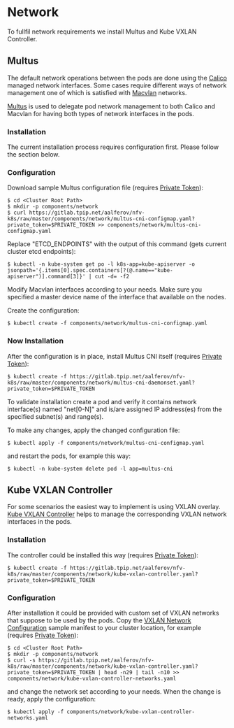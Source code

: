 # Network

To fullfil network requirements we install Multus and Kube VXLAN Controller.

## Multus

The default network operations between the pods are done using the [Calico]
managed network interfaces. Some cases require different ways of network
management one of which is satisfied with [Macvlan] networks.

[Multus] is used to delegate pod network management to both Calico and Macvlan
for having both types of network interfaces in the pods.

### Installation

The current installation process requires configuration first. Please follow
the section below.

### Configuration

Download sample Multus configuration file (requires [Private Token]):

```
$ cd <Cluster Root Path>
$ mkdir -p components/network
$ curl https://gitlab.tpip.net/aalferov/nfv-k8s/raw/master/components/network/multus-cni-configmap.yaml?private_token=$PRIVATE_TOKEN >> components/network/multus-cni-configmap.yaml
```

Replace "ETCD_ENDPOINTS" with the output of this command (gets current cluster
etcd endpoints):

```
$ kubectl -n kube-system get po -l k8s-app=kube-apiserver -o jsonpath='{.items[0].spec.containers[?(@.name=="kube-apiserver")].command[3]}' | cut -d= -f2
```

Modify Macvlan interfaces according to your needs. Make sure you specified
a master device name of the interface that available on the nodes.

Create the configuration:

```
$ kubectl create -f components/network/multus-cni-configmap.yaml
```

### Now Installation

After the configuration is in place, install Multus CNI itself
(requires [Private Token]):

```
$ kubectl create -f https://gitlab.tpip.net/aalferov/nfv-k8s/raw/master/components/network/multus-cni-daemonset.yaml?private_token=$PRIVATE_TOKEN
```

To validate installation create a pod and verify it contains network
interface(s) named "net[0-N]" and is/are assigned IP address(es) from the
specified subnet(s) and range(s).

To make any changes, apply the changed configuration file:

```
$ kubectl apply -f components/network/multus-cni-configmap.yaml
```

and restart the pods, for example this way:

```
$ kubectl -n kube-system delete pod -l app=multus-cni
```

## Kube VXLAN Controller

For some scenarios the easiest way to implement is using VXLAN overlay. [Kube
VXLAN Controller] helps to manage the corresponding VXLAN network interfaces in
the pods.

### Installation

The controller could be installed this way (requires [Private Token]):

```
$ kubectl create -f https://gitlab.tpip.net/aalferov/nfv-k8s/raw/master/components/network/kube-vxlan-controller.yaml?private_token=$PRIVATE_TOKEN
```

### Configuration

After installation it could be provided with custom set of VXLAN networks that
suppose to be used by the pods. Copy the [VXLAN Network Configuration] sample
manifest to your cluster location, for example (requires [Private Token]):

```
$ cd <Cluster Root Path>
$ mkdir -p components/network
$ curl -s https://gitlab.tpip.net/aalferov/nfv-k8s/raw/master/components/network/kube-vxlan-controller.yaml?private_token=$PRIVATE_TOKEN | head -n29 | tail -n10 >> components/network/kube-vxlan-controller-networks.yaml
```

and change the network set according to your needs. When the change is ready,
apply the configuration:

```
$ kubectl apply -f components/network/kube-vxlan-controller-networks.yaml
```

<!-- Links -->

[Calico]: https://www.projectcalico.org
[Multus]: https://github.com/intel/multus-cni
[Macvlan]: https://docs.docker.com/network/macvlan
[Kube VXLAN Controller]: http://github.com/openvnf/kube-vxlan-controller

[VXLAN Network Configuration]: ../../components/network/kube-vxlan-controller.yaml#L20-29

[Private Token]: ../gitlab_private_token.md
